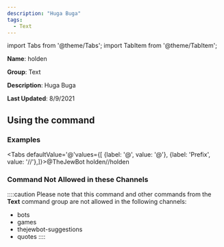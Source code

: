 ```yaml
---
description: "Huga Buga"
tags:
  - Text
---
```

import Tabs from '@theme/Tabs';
import TabItem from '@theme/TabItem';

**Name**: holden

**Group**: Text

**Description**: Huga Buga

**Last Updated**: 8/9/2021

## Using the command

### Examples
<Tabs defaultValue='@'values={[ {label: '@', value: '@'}, {label: 'Prefix', value: '//'},]}><TabItem value='@'>@TheJewBot holden</TabItem><TabItem value='//'>//holden</TabItem></Tabs>

### Command Not Allowed in these Channels
::::caution Please note that this command and other commands from the **Text** command group are not allowed in the following channels:
- bots
- games
- thejewbot-suggestions
- quotes
::::